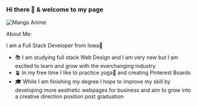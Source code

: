 ### Hi there 👋 & welcome to my page



![Manga Anime](https://github.com/TheeHarbor/TheeHarbor/assets/162985518/bb360c25-6310-40b3-bf0b-ad037d0a246f)

About Me:

I am a Full Stack Developer from Iowa&#127805;

<ul>
  <li> &#128218; I am studying full stack Web Design and I am very new but I am excited to learn and grow with the everchanging industry.</li>
  <li> &#129716; In my free time I like to practice yoga&#129496; and creating Pinterest Boards</li>
  <li> &#127891; While I am finishing my degree I hope to improve my skill by developing more aesthetic webpages for business and aim to grow into a creative direction position post graduation</li>
</ul>

<!--
**TheeHarbor/TheeHarbor** is a ✨ _special_ ✨ repository because its `README.md` (this file) appears on your GitHub profile.

Here are some ideas to get you started:

- 🔭 I’m currently working on ...
- 🌱 I’m currently learning ...
- 👯 I’m looking to collaborate on ...
- 🤔 I’m looking for help with ...
- 💬 Ask me about ...
- 📫 How to reach me: ...
- 😄 Pronouns: ...
- ⚡ Fun fact: ...
-->
